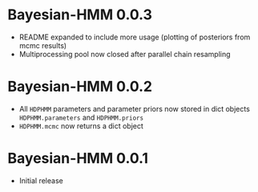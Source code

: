 # Bayesian-HMM 0.0.3

* README expanded to include more usage (plotting of posteriors from mcmc results)
* Multiprocessing pool now closed after parallel chain resampling


# Bayesian-HMM 0.0.2

* All `HDPHMM` parameters and parameter priors now stored in dict objects `HDPHMM.parameters` and `HDPHMM.priors`
* `HDPHMM.mcmc` now returns a dict object


# Bayesian-HMM 0.0.1

* Initial release

